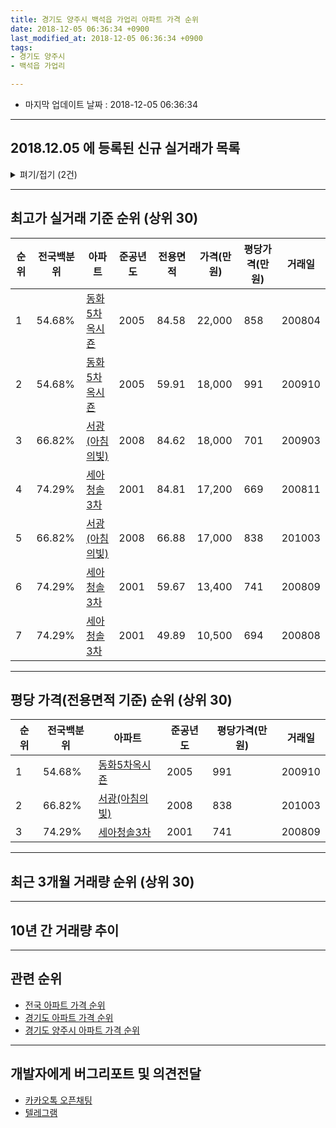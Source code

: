 ```yaml
---
title: 경기도 양주시 백석읍 가업리 아파트 가격 순위
date: 2018-12-05 06:36:34 +0900
last_modified_at: 2018-12-05 06:36:34 +0900
tags:
- 경기도 양주시
- 백석읍 가업리

---
```


* 마지막 업데이트 날짜 : 2018-12-05 06:36:34

---

## 2018.12.05 에 등록된 신규 실거래가 목록

<details>
<summary>펴기/접기 (2건)</summary>
<div markdown="1">

|아파트|전국백분위|준공년도|전용면적|가격(만원)|평당가격(만원)|거래일|
|---|---|---|---|---|---|---|
|[동화5차옥시죤](https://search.naver.com/search.naver?query=%EA%B2%BD%EA%B8%B0%EB%8F%84+%EC%96%91%EC%A3%BC%EC%8B%9C+%EB%B0%B1%EC%84%9D%EC%9D%8D+%EA%B0%80%EC%97%85%EB%A6%AC+%EB%8F%99%ED%99%945%EC%B0%A8%EC%98%A5%EC%8B%9C%EC%A3%A4)|54.68%|2005|59.91|16,200|892|<span style="color:red">201810</span>|
|[동화5차옥시죤](https://search.naver.com/search.naver?query=%EA%B2%BD%EA%B8%B0%EB%8F%84+%EC%96%91%EC%A3%BC%EC%8B%9C+%EB%B0%B1%EC%84%9D%EC%9D%8D+%EA%B0%80%EC%97%85%EB%A6%AC+%EB%8F%99%ED%99%945%EC%B0%A8%EC%98%A5%EC%8B%9C%EC%A3%A4)|54.68%|2005|59.91|14,750|812|<span style="color:red">201810</span>|


</div>
</details>

---

## 최고가 실거래 기준 순위 (상위 30)


|순위|전국백분위|아파트|준공년도|전용면적|가격(만원)|평당가격(만원)|거래일|
|---|---|---|---|---|---|---|---|
|1|54.68%|[동화5차옥시죤](https://search.naver.com/search.naver?query=%EA%B2%BD%EA%B8%B0%EB%8F%84+%EC%96%91%EC%A3%BC%EC%8B%9C+%EB%B0%B1%EC%84%9D%EC%9D%8D+%EA%B0%80%EC%97%85%EB%A6%AC+%EB%8F%99%ED%99%945%EC%B0%A8%EC%98%A5%EC%8B%9C%EC%A3%A4)|2005|84.58|22,000|858|200804|
|2|54.68%|[동화5차옥시죤](https://search.naver.com/search.naver?query=%EA%B2%BD%EA%B8%B0%EB%8F%84+%EC%96%91%EC%A3%BC%EC%8B%9C+%EB%B0%B1%EC%84%9D%EC%9D%8D+%EA%B0%80%EC%97%85%EB%A6%AC+%EB%8F%99%ED%99%945%EC%B0%A8%EC%98%A5%EC%8B%9C%EC%A3%A4)|2005|59.91|18,000|991|200910|
|3|66.82%|[서광(아침의빛)](https://search.naver.com/search.naver?query=%EA%B2%BD%EA%B8%B0%EB%8F%84+%EC%96%91%EC%A3%BC%EC%8B%9C+%EB%B0%B1%EC%84%9D%EC%9D%8D+%EA%B0%80%EC%97%85%EB%A6%AC+%EC%84%9C%EA%B4%91%28%EC%95%84%EC%B9%A8%EC%9D%98%EB%B9%9B%29)|2008|84.62|18,000|701|200903|
|4|74.29%|[세아청솔3차](https://search.naver.com/search.naver?query=%EA%B2%BD%EA%B8%B0%EB%8F%84+%EC%96%91%EC%A3%BC%EC%8B%9C+%EB%B0%B1%EC%84%9D%EC%9D%8D+%EA%B0%80%EC%97%85%EB%A6%AC+%EC%84%B8%EC%95%84%EC%B2%AD%EC%86%943%EC%B0%A8)|2001|84.81|17,200|669|200811|
|5|66.82%|[서광(아침의빛)](https://search.naver.com/search.naver?query=%EA%B2%BD%EA%B8%B0%EB%8F%84+%EC%96%91%EC%A3%BC%EC%8B%9C+%EB%B0%B1%EC%84%9D%EC%9D%8D+%EA%B0%80%EC%97%85%EB%A6%AC+%EC%84%9C%EA%B4%91%28%EC%95%84%EC%B9%A8%EC%9D%98%EB%B9%9B%29)|2008|66.88|17,000|838|201003|
|6|74.29%|[세아청솔3차](https://search.naver.com/search.naver?query=%EA%B2%BD%EA%B8%B0%EB%8F%84+%EC%96%91%EC%A3%BC%EC%8B%9C+%EB%B0%B1%EC%84%9D%EC%9D%8D+%EA%B0%80%EC%97%85%EB%A6%AC+%EC%84%B8%EC%95%84%EC%B2%AD%EC%86%943%EC%B0%A8)|2001|59.67|13,400|741|200809|
|7|74.29%|[세아청솔3차](https://search.naver.com/search.naver?query=%EA%B2%BD%EA%B8%B0%EB%8F%84+%EC%96%91%EC%A3%BC%EC%8B%9C+%EB%B0%B1%EC%84%9D%EC%9D%8D+%EA%B0%80%EC%97%85%EB%A6%AC+%EC%84%B8%EC%95%84%EC%B2%AD%EC%86%943%EC%B0%A8)|2001|49.89|10,500|694|200808|


---

## 평당 가격(전용면적 기준) 순위 (상위 30)


|순위|전국백분위|아파트|준공년도|평당가격(만원)|거래일|
|---|---|---|---|---|---|
|1|54.68%|[동화5차옥시죤](https://search.naver.com/search.naver?query=%EA%B2%BD%EA%B8%B0%EB%8F%84+%EC%96%91%EC%A3%BC%EC%8B%9C+%EB%B0%B1%EC%84%9D%EC%9D%8D+%EA%B0%80%EC%97%85%EB%A6%AC+%EB%8F%99%ED%99%945%EC%B0%A8%EC%98%A5%EC%8B%9C%EC%A3%A4)|2005|991|200910|
|2|66.82%|[서광(아침의빛)](https://search.naver.com/search.naver?query=%EA%B2%BD%EA%B8%B0%EB%8F%84+%EC%96%91%EC%A3%BC%EC%8B%9C+%EB%B0%B1%EC%84%9D%EC%9D%8D+%EA%B0%80%EC%97%85%EB%A6%AC+%EC%84%9C%EA%B4%91%28%EC%95%84%EC%B9%A8%EC%9D%98%EB%B9%9B%29)|2008|838|201003|
|3|74.29%|[세아청솔3차](https://search.naver.com/search.naver?query=%EA%B2%BD%EA%B8%B0%EB%8F%84+%EC%96%91%EC%A3%BC%EC%8B%9C+%EB%B0%B1%EC%84%9D%EC%9D%8D+%EA%B0%80%EC%97%85%EB%A6%AC+%EC%84%B8%EC%95%84%EC%B2%AD%EC%86%943%EC%B0%A8)|2001|741|200809|


---

## 최근 3개월 거래량 순위 (상위 30)


<div style="width:100%;">
    <canvas id="deal_count_ranking" height="250"></canvas>
</div>


<script>
new Chart(document.getElementById("deal_count_ranking"), {
    type: 'horizontalBar',
    data: {
        labels: ['세아청솔3차', '서광(아침의빛)', '동화5차옥시죤'],
        datasets: [{
            label: '실거래 수',
            data: [6, 6, 2],
            borderColor: "rgba(255, 0, 128, 1)",
            backgroundColor: "rgba(255, 0, 128, 0.5)",
            fill: false,
        }]
    },
    options: {
        responsive: true,
        title: {
            display: true,
            text: '최근 3개월 거래량 순위'
        },
        tooltips: {
            mode: 'index',
            intersect: false,
            callbacks: {
                title: function(tooltipItems, data) {
                    return "실거래 수:";
                },
                label: function(tooltipItem, data) {
                    return data.labels[tooltipItem.index] + ": " + tooltipItem.xLabel;
                }
            }
        },
        hover: {
            mode: 'nearest',
            intersect: true
        },
        scales: {
            xAxes: [{
                display: true,
                scaleLabel: {
                    display: true,
                    labelString: '실거래 수'
                },
                ticks: {
                    suggestedMin: 0,
                }
            }],
            yAxes: [{
                display: true,
                ticks: {
                    autoSkip: false,
                    callback: function(value, index, values) {
                        if (value.length > 15)
                            return value.substr(0, 13) + "...";
                        else
                            return value;
                    }
                },
                scaleLabel: {
                    display: false,
                }
            }]
        }
    }
});

</script>


---

## 10년 간 거래량 추이


<div style="width:100%;">
    <canvas id="deal_progress" height="250"></canvas>
</div>

<script>
new Chart(document.getElementById("deal_progress"), {
    type: 'line',
    data: {
        labels: ['200812','200901','200902','200903','200904','200905','200906','200907','200908','200909','200910','200911','200912','201001','201002','201003','201004','201005','201006','201007','201008','201009','201010','201011','201012','201101','201102','201103','201104','201105','201106','201107','201108','201109','201110','201111','201112','201201','201202','201203','201204','201205','201206','201207','201208','201209','201210','201211','201212','201301','201302','201303','201304','201305','201306','201307','201308','201309','201310','201311','201312','201401','201402','201403','201404','201405','201406','201407','201408','201409','201410','201411','201412','201501','201502','201503','201504','201505','201506','201507','201508','201509','201510','201511','201512','201601','201602','201603','201604','201605','201606','201607','201608','201609','201610','201611','201612','201701','201702','201703','201704','201705','201706','201707','201708','201709','201710','201711','201712','201801','201802','201803','201804','201805','201806','201807','201808','201809','201810','201811','201812'],
        datasets: [{
            label: '실거래 수',
            pointRadius: 1,
            data: [22, 41, 18, 18, 8, 16, 16, 9, 9, 35, 17, 9, 4, 5, 9, 10, 4, 5, 1, 4, 5, 4, 7, 13, 6, 16, 10, 15, 11, 13, 12, 7, 17, 9, 11, 8, 2, 7, 13, 11, 6, 8, 5, 7, 10, 5, 6, 7, 1, 4, 7, 17, 7, 11, 11, 5, 11, 9, 12, 9, 3, 12, 10, 13, 3, 6, 8, 5, 11, 18, 13, 12, 8, 10, 13, 19, 20, 15, 22, 14, 19, 20, 23, 14, 6, 13, 13, 20, 16, 22, 18, 15, 20, 18, 18, 16, 7, 8, 10, 14, 18, 13, 15, 12, 9, 6, 2, 9, 6, 11, 9, 9, 11, 7, 9, 10, 7, 11, 9, 5, 0],
            borderColor: "rgba(255, 201, 14, 1)",
            backgroundColor: "rgba(255, 201, 14, 0.5)",
            fill: true,
        }]
    },
    options: {
        responsive: true,
        title: {
            display: true,
            text: '10년간 거래량 추이'
        },
        tooltips: {
            mode: 'index',
            intersect: false,
        },
        hover: {
            mode: 'nearest',
            intersect: true
        },
        scales: {
            xAxes: [{
                display: true,
                scaleLabel: {
                    display: true,
                    labelString: '년/월'
                }
            }],
            yAxes: [{
                display: true,
                ticks: {
                    suggestedMin: 0,
                },
                scaleLabel: {
                    display: true,
                    labelString: '실거래 수'
                }
            }]
        }
    }
});

</script>


---

## 관련 순위

- [전국 아파트 가격 순위](https://inasie.github.io/apt-ranking/전국)
- [경기도 아파트 가격 순위](https://inasie.github.io/apt-ranking/경기도)
- [경기도 양주시 아파트 가격 순위](https://inasie.github.io/apt-ranking/경기도-양주시)


---

## 개발자에게 버그리포트 및 의견전달

- [카카오톡 오픈채팅](https://open.kakao.com/o/gLJUAP4)
- [텔레그램](https://t.me/inasie)

